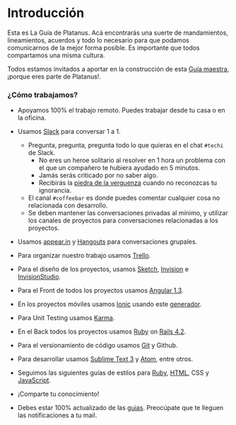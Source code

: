 # Introducción

Esta es La Guía de Platanus. Acá encontrarás una suerte de mandamientos, lineamientos, acuerdos y todo lo necesario para que podamos comunicarnos de la mejor forma posible. Es importante que todos compartamos una misma cultura.

Todos estamos invitados a aportar en la construcción de esta [Guía maestra](https://github.com/platanus/la-guia), ¡porque eres parte de Platanus!.

### ¿Cómo trabajamos?

* Apoyamos 100% el trabajo remoto. Puedes trabajar desde tu casa o en la oficina.
* Usamos [Slack](https://slack.com/) para conversar 1 a 1.
  * Pregunta, pregunta, pregunta todo lo que quieras en el chat `#techi` de Slack.
    * No eres un heroe solitario al resolver en 1 hora un problema con el que un compañero te hubiera ayudado en 5 minutos.
    * Jamás serás criticado por no saber algo.
    * Recibirás la [piedra de la verguenza](https://thelonious9.files.wordpress.com/2011/08/piedra.jpg) cuando no reconozcas tu ignorancia.
  * El canal `#coffeebar` es donde puedes comentar cualquier cosa no relacionada con desarrollo.
  * Se deben mantener las conversaciones privadas al mínimo, y utilizar los canales de proyectos para conversaciones relacionadas a los proyectos.
  
* Usamos [appear.in](http://appear.in) y [Hangouts](https://hangouts.google.com) para conversaciones grupales.
* Para organizar nuestro trabajo usamos [Trello](/tools/trello.md).
* Para el diseño de los proyectos, usamos [Sketch](https://www.sketchapp.com/), [Invision](https://invis.io/) e [InvisionStudio](https://www.invisionapp.com/studio).
* Para el Front de todos los proyectos usamos [Angular 1.3](/code/angular.md).
* En los proyectos móviles usamos [Ionic](/code/ionic.md) usando este [generador](https://github.com/platanus/generator-platanus-ionic).
* Para Unit Testing usamos [Karma](/testing/karma.md).
* En el Back todos los proyectos usamos [Ruby](/code/ruby.md) on [Rails 4.2](/code/rails.md).
* Para el versionamiento de código usamos [Git](/tools/git.md) y Github.
* Para desarrollar usamos [Sublime Text 3](/tools/sublime.md) y [Atom](https://atom.io/), entre otros.
* Seguimos las siguientes guías de estilos para [Ruby](/code/style.md), [HTML](/code/html.md), CSS y [JavaScript](/code/style.md).
* ¡Comparte tu conocimiento!
* Debes estar 100% actualizado de las [guias](http://la-guia.platan.us). Preocúpate que te lleguen las notificaciones a tu mail.

